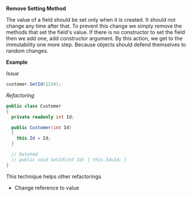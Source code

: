 **Remove Setting Method**

The value of a field should be set only when it is created.
It should not change any time after that.
To prevent this change we simply remove the methods that set the field's value.
If there is no constructor to set the field then we add one, add constructor argument.
By this action, we get to the immutability one more step.
Because objects should defend themselves to random changes.

**Example**
 
_Issue_
 
```csharp
customer.SetId(1234);
```
 
_Refactoring_
 
```csharp
public class Customer
{
  private readonly int Id;

  public Customer(int Id)
  {
    this.Id = Id;
  }

  // Deleted
  // public void SetId(int Id) { this.Id=Id; }
}
```

This technique helps other refactorings
* Change reference to value